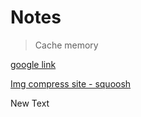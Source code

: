 # Notes

> Cache memory

[google link](https://www.youtube.com)

[Img compress site - squoosh](https://squoosh.app/)

New Text
